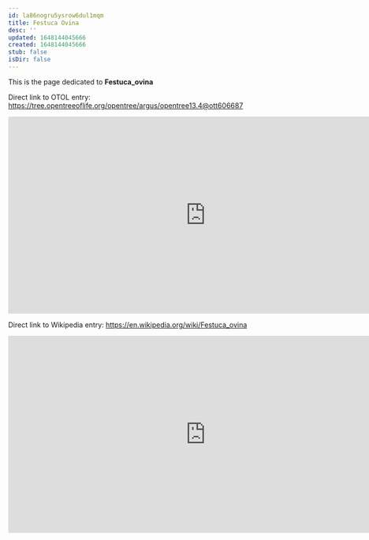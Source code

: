 ```yaml
---
id: la86nogru5ysrow6dul1mqm
title: Festuca Ovina
desc: ''
updated: 1648144045666
created: 1648144045666
stub: false
isDir: false
---
```

This is the page dedicated to **Festuca_ovina**


Direct link to OTOL entry: https://tree.opentreeoflife.org/opentree/argus/opentree13.4@ott606687



<html>
    <body>
    <iframe src="https://tree.opentreeoflife.org/opentree/argus/opentree13.4@ott606687"
    width="800" height="400" frameborder="0" allowfullscreen> </iframe>
    </body>
</html>
    


Direct link to Wikipedia entry: https://en.wikipedia.org/wiki/Festuca_ovina



<html>
    <body>
    <iframe src="https://en.wikipedia.org/wiki/Festuca_ovina"
    width="800" height="400" frameborder="0" allowfullscreen> </iframe>
    </body>
</html>
    
